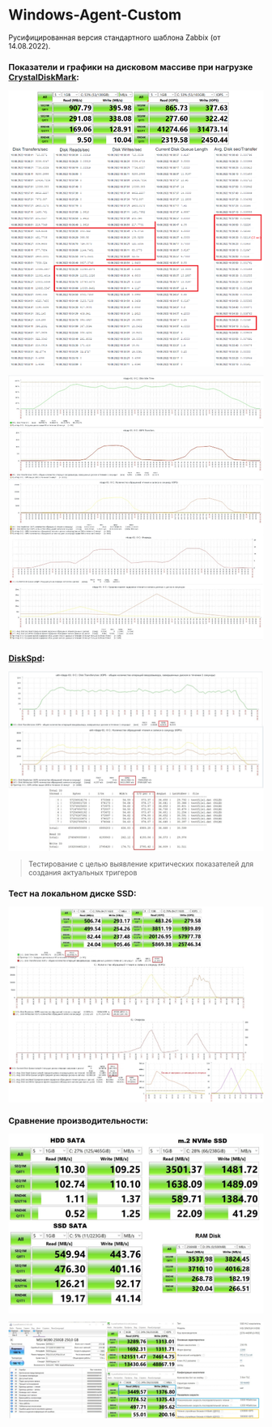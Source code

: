# Windows-Agent-Custom
Русифицированная версия стандартного шаблона Zabbix (от 14.08.2022).

### Показатели и графики на дисковом массиве при нагрузке **[CrystalDiskMark](https://crystalmark.info/en/software/crystaldiskmark):**

![Image alt](https://github.com/Lifailon/Template-Windows-Agent-Custom/blob/rsa/IOps/IOPS.jpg)

![Image alt](https://github.com/Lifailon/Template-Windows-Agent-Custom/blob/rsa/IOps/IOPS-graf.jpg)

### **[DiskSpd](https://github.com/microsoft/diskspd):**

![Image alt](https://github.com/Lifailon/Template-Windows-Agent-Custom/blob/rsa/IOps/IOps-DiskSpd.jpg)

> Тестирование с целью выявление критических показателей для создания актуальных тригеров

### Тест на локальном диске SSD:

![Image alt](https://github.com/Lifailon/Template-Windows-Agent-Custom/blob/rsa/IOps/IOPS-local-ssd.jpg)

### Сравнение производительности:

![Image alt](https://github.com/Lifailon/Template-Windows-Agent-Custom/blob/rsa/IOps/CrystalDiskMark-Comparison.jpg)

![Image alt](https://github.com/Lifailon/Template-Windows-Agent-Custom/blob/rsa/IOps/MSI-M390.jpg)
